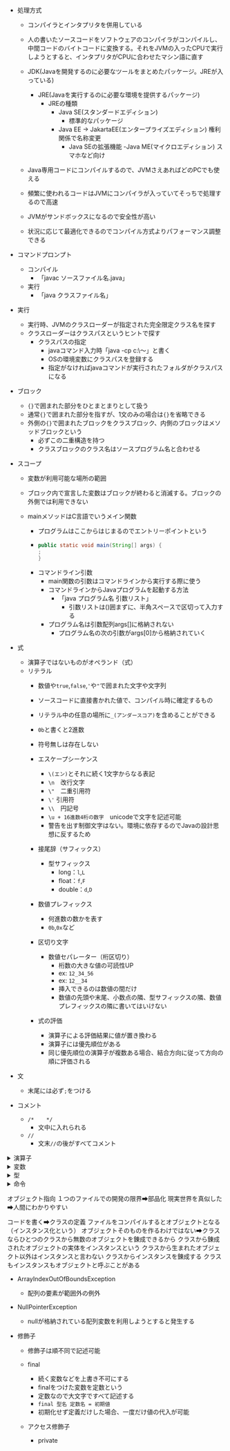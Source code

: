 
- 処理方式
  - コンパイラとインタプリタを併用している
  - 人の書いたソースコードをソフトウェアのコンパイラがコンパイルし、中間コードのバイトコードに変換する。それをJVMの入ったCPUで実行しようとすると、インタプリタがCPUに合わせたマシン語に直す
  - JDK(Javaを開発するのに必要なツールをまとめたパッケージ。JREが入っている)
    - JRE(Javaを実行するのに必要な環境を提供するパッケージ)
      - JREの種類
        - Java SE(スタンダードエディション)
          - 標準的なパッケージ
        - Java EE → JakartaEE(エンタープライズエディション) 権利関係で名称変更
          - Java SEの拡張機能
        -Java ME(マイクロエディション) スマホなど向け

  - Java専用コードにコンパイルするので、JVMさえあればどのPCでも使える
  - 頻繁に使われるコードはJVMにコンパイラが入っていてそっちで処理するので高速
  - JVMがサンドボックスになるので安全性が高い
  - 状況に応じて最適化できるのでコンパイル方式よりパフォーマンス調整できる

- コマンドプロンプト
  - コンパイル
    - 「javac ソースファイル名.java」
  - 実行
    - 「java クラスファイル名」

- 実行
  - 実行時、JVMのクラスローダーが指定された完全限定クラス名を探す
  - クラスローダーはクラスパスというヒントで探す
    - クラスパスの指定
      - javaコマンド入力時「java -cp c:\～」と書く
      - OSの環境変数にクラスパスを登録する
      - 指定がなければjavaコマンドが実行されたフォルダがクラスパスになる

- ブロック
  - `{}`で囲まれた部分をひとまとまりとして扱う
  - 通常`{}`で囲まれた部分を指すが、1文のみの場合は`{}`を省略できる
  - 外側の`{}`で囲まれたブロックをクラスブロック、内側のブロックはメソッドブロックという
    - 必ずこの二重構造を持つ
    - クラスブロックのクラス名はソースプログラム名と合わせる

- スコープ
  - 変数が利用可能な場所の範囲
  - ブロック内で宣言した変数はブロックが終わると消滅する。ブロックの外側では利用できない

  - mainメソッドはC言語でいうメイン関数
    - プログラムはここからはじまるのでエントリーポイントという
    - ```Java
      public static void main(String[] args) {
      ;
      }
      ```
    - コマンドライン引数
      - main関数の引数はコマンドラインから実行する際に使う
      - コマンドラインからJavaプログラムを起動する方法
        - 「java プログラム名 引数リスト」
          - 引数リストは()囲まずに、半角スペースで区切って入力する
      - プログラム名は引数配列args[]に格納されない
        - プログラム名の次の引数がargs[0]から格納されていく
        

- 式
  - 演算子ではないものがオペランド（式）
  - リテラル
    - 数値や`true`,`false`,`'`や`"`で囲まれた文字や文字列
    - ソースコードに直接書かれた値で、コンパイル時に確定するもの
    - リテラル中の任意の場所に`_(アンダースコア)`を含めることができる
    - `0b`と書くと2進数
    - 符号無しは存在しない

    - エスケープシーケンス
      - `\(エン)`とそれに続く1文字からなる表記
      - `\n`　改行文字
      - `\"`　二重引用符
      - `\'` 引用符
      - `\\`　円記号
      - `\u + 16進数4桁の数字`　unicodeで文字を記述可能
      - 警告を出す制御文字はない。環境に依存するのでJavaの設計思想に反するため

    - 接尾辞（サフィックス）
      - 型サフィックス
        - long：`l`,`L`
        - float：`f`,`F`
        - double：`d`,`D`
 
    - 数値プレフィックス
      - 何進数の数かを表す
      - `0b`,`0x`など
       
    - 区切り文字
      - 数値セパレーター（桁区切り）
        - 桁数の大きな値の可読性UP
        - ex: `12_34_56`
        - ex: `12__34`
        - 挿入できるのは数値の間だけ
        - 数値の先頭や末尾、小数点の隣、型サフィックスの隣、数値プレフィックスの隣に書いてはいけない

    - 式の評価
      - 演算子による評価結果に値が置き換わる
      - 演算子には優先順位がある
      - 同じ優先順位の演算子が複数ある場合、結合方向に従って方向の順に評価される

- 文
  - 末尾には必ず`;`をつける

- コメント
  - `/*    */`
    - 文中に入れられる
  - `//       `
    - 文末`//`の後がすべてコメント
   

<details>
<summary>演算子</summary>
  
- 算術演算子
   - 左右の数値オペランドを使って四則計算を行う演算子
     
| 演算子 | 機能 | 優先順位 | 評価の方向 | 評価の例 |
| ---- | ---- | ---- | ---- | ---- |
| + | 加算 | 5 | 左 → 右 | 3 + 5 →8 |
| - | 減算 | 5 | 左 → 右 | 10 - 3 → 7 |
| * | 乗算 | 4 | 左 → 右 | 3 * 2 → 6 |
| / | 除算 | 4 | 左 → 右 | 3.2 / 2 → 1.6  9 / 2 → 4 |
| % | 剰余 | 4 | 左 → 右 | 9 % 2 → 1 |

- 文字列結合演算子
    | コード | 結果 | 起きていること |
    |----|----|----|
    | "文字列" + 10 | 文字列10 | 10が文字列の末尾に連結され、10までの文字列になる |
    | 10 + 10 + "文字列" | 20文字列 | 先に10 + 10が計算され、文字列が連結される |
    | "文字列" + 10 + 'a' | 文字列10a | 文字列に10とaが順に連結されて全体が文字列になる |
    | "文字列" + 10 + 10 | 文字列1010 | 文字列に10と10が順に連結され全体が文字列になる |
    | "文字列" + (10 + 10) | 文字列20 | ()がついているので先に10 + 10が計算され、20が文字列に連結され全体が文字列になる |
    | 'a' + 10 + 10 | 117 | aの文字コードの数字が97で、一文字はint型の文字コードとなるので、97 + 10 + 10されてintの117が出力される |

- 代入演算子
   - `=`演算子
     - 右辺を左辺に代入
     - 優先順位 15
     - 左 ← 右 結合
     - `a = 10` → `a`(中身は10）

- 複合代入演算子
    | 演算子 | 機能 | 優先順位 | 結合 |
    |----|----|----|----|
    | += | 左辺と右辺を加算して左辺に代入 | 15 | 左 ← 右 |
    | -= | 左辺と右辺を減算して左辺に代入 | 15 | 左 ← 右 |
    | *= | 左辺と右辺を乗算して左辺に代入 | 15| 左 ← 右 |
    | /= | 左辺と右辺を除算して左辺に代入 | 15 | 左 ← 右 |
    | %= | 左辺と右辺を除算し、その余りを左辺に代入 | 15 | 左 ← 右 |
    | += | 左辺の後に右辺を連結して代入 | 15 | 左 ← 右 |

- インクリメント/デクリメント演算子
    | 演算子 | 機能 | 優先順位 | 結合 |
    |----|----|----|----|
    | ++ | 値を1増やす | 1 | 左 → 右 |
    | -- | 値を1減らす | 1 | 左 → 右 |
    
- 文字列結合演算子

- 関係演算子
  - `==`
    - 左辺と右辺が等しい
  - `!=`
    - 左辺と右辺が異なる
  - `>`
    - 左辺が右辺より大きい
  - `<`
    - 左辺が右辺より小さい
  - `>=`
    - 左辺が右辺より大きいか等しい
  - `<=`
    - 左辺が右辺より小さいか等しい

- 論理演算子
  - `&&`
    - 左辺と右辺両方の評価が`true`なら、`true`
  - `||`
    - 左辺か右辺どちらか一方でも`true`なら、`true`
  - `!` (否定演算子)
    - `!`に続く条件式に合っていなければ`true`

 - 短絡評価（ショートサーキット）
   - `&&`は左辺が`false`なら右辺の評価は行わない
   - `||`は左辺が`true`なら右辺の評価は行わない

 - 両辺を必ず評価する論理演算子
   - `&`, `|`
     `&`と`|`がそれぞれひとつずつであれば、短絡評価を行わず、両辺を評価する

- .（ドット）演算子
  - 「～の」という意味
  - クラスやオブジェクトのメンバ（メソッドなど）にアクセスする
    - ex: `CalcLogic.tasu();`
  - パッケージの指定
    - ex: `import java.util.Sccaner;`
    

</details>

<details>
<summary>変数</summary>
	
- 変数宣言
  - `型名 変数名;`
  - ex: `int a;`
  - 宣言時に代入して初期化が可能
    - `型名 変数名 = 値;`
  
- 変数名
  - 変数など自分で名前をつけるものに使える文字を識別子という
  - 1文字目
    - 小文字と大文字の英字、`_(アンダーバー)`、`$(ドル)`
  - 2文字目
    - 1文字目のものに加え、数字
  - 予約語は不可
  - Java8までは`_(アンダーバー)`のみの変数名が利用可能だったが現在は不可
  - 慣習的には、変数名の1文字目は小文字にする。ただし、複数の単語をつなげて変数名にする場合は2つ目以降の単語の先頭を大文字にする

  - 変数を初期化せずコンパイルするとエラーになる
  - フィールド変数は初期化しなくても`0`が入る

</details>

<details>
<summary>型</summary>
	
- 基本型(プリミティブ型)
  - 整数型
    - 整数型
      - int
        - 整数のデフォルトはint
        - 4バイト
  
      - short
        - 1バイト
        
      - long
        - 8バイト
        
      - byte
        - 1バイト
        
    - 小数型
      - double
        - 実数のデフォルトはdouble
          - 8バイト
          
      - float
        - 4バイト
        
    - 文字
      - char
      - `''`(シングルクォーテーション)で囲む
        - 1文字**2バイト**
        
    - 真偽値
      - boolean
        - `true`か`false`を返す
        - 処理系によるが1バイトが多い
        
- 参照型
  - null
    - 参照型変数に代入可能
    - どこも参照していない状態にする
    - `null`を代入してどこも参照していない状態にすることを「参照を切る」という
      

  - クラス型
    - クラスを定義すると、そのクラスから生まれたインスタンスを代入する変数の型が利用可能になる
    - ex: Heroクラスを定義すると、`Hero h;`として、Hero型変数hを定義できる
    - 変数hはHeroクラス内のメンバが利用可能になる

- 型変換
  - 小さい型から大きい型に変換する際は明示しなくても自動でやってくれる
  - 大きい型から小さい型に変換する際は明示しないとエラーになる
  - ex:
  ```java
     double a = 5.3;
     int b = a; // 「bの値は"5"にならない。エラーになる」
  ```
    - byte型とshort型の変数にint型を代入することは、実害のない範囲で例外的に認められている
       
  - キャスト演算子
    - 変数の前に(型名)を記述すると、`()`内の型に変換する
    - ex: :`int a = (int)3.2;`

  - 演算時の自動型変換
    - 異なる型で演算を行うと、意味的に大きな型に統一されてから演算される
    - byte < short < int < long < float < double

  - byteとshortの演算時強制型変換
    - 演算時も強制的にint型に変換される
    - byte型のb1とb2を足す場合`byte a = b1 + b2`ではなく`int a = b1 + b2`とする

  - 文字列を含む演算時の型変換
    - 片方のオペランドがString型なら、もう一方もString型に変換してから連結する

</details>

<details>
<summary>命令</summary>

- 命令実行の文
  - `呼び出す命令の名前(引数);`
  - `java.util.Scanner(System.in).nextInt()`
    - `java.util.` ➡ 「java.utilパッケージの」
    - `Scanner(Systm.in).` ➡ 「Scannerクラスの」
    - `nextInt()` ➡ 「nextIntメソッド」

<details>
<summary>API</summary>

- Application Programming Interface
- Javaの標準提供されるパッケージ群
- APIのパッケージ名は「java.」または「javax.（Jakartaに移管後はjakarta.）」からはじまる

<details>
<summary>java.baseモジュール</summary>

<details>
<summary>java.lang</summary>

- 基本のクラス群

- Strinig
  - String型もクラスだが、特別扱いされているため、`""`で囲むことでインスタンスを作成できる
  - 1文字("A")でも可

  - 文字列プール
    - `String s = "こんにちは"`と書くと、文字列プール（コンスタントプール）に保存される
    - 同じ文字列を使おうとすると、新しく作るのではなく、すでにある文字列を探して同じものを参照する

  - new演算子でStringクラスのインスタンスを作成
    `String s = new Sering("こんにちは");`
    - この場合、ヒープ領域に格納される
    - この場合に他の文字列を連結すると、最初に作られた"こんにちは"が"こんにちはJava"に書き換えられるのではなく、"こんにちは"というオブジェクトはメモリにあるまま、新たに"こんにちはJava"というオブジェクトがメモリに増えてしまう

  - テキストブロック
    - 改行の多い文字列で直感的に記述する方法
    - 2つの`"""`で囲まれた文字列を表記したままの文字列情報として解釈される
    - 開始の`"""`の後ろには文字列情報を書いてはならず、すぐに改行しなければならない
    - 2つの`"""`の空いたの各行のうち、最も左側に文字を記述した部分を複数行リテラルの左端と見なす
    - 2つの`"""`内の各行の左端までの空間と、後ろの`"""`の前の空間はスペースかタブかどちらかに統一すると実行結果が揃う

	
</details>

<details>
<summary>java.util</summary>

- 便利なクラス群
	
</details>

<details>
<summary>java.math</summary>

 - 数学に関するクラス群
   
</details>

<details>
<summary>java.net</summary>

- ネットワーク通信に関するクラス群
  
</details>

<details>
<summary>java.io</summary>

- データ処理するためのクラス群

- println
  画面に出力して改行
- print
  画面に出力（改行はしない）
  
</details>
	
- System.out.
  標準出力という意味


- キーボードからの入力を受け取る
  - `String str = new java.util.Scanner(System.in).nextLine();`
    - nextLine()は文字列
  - `int n = new java.util.Scanner(System.in).nextInt();`
    - nextInt()は整数
  - Scanner
    - やや遅い
    - 自動変換(nextInt()など)
    - 簡単な標準入力に
  - BufferedReader
    - 高速
    - 自動変換できない
    - Integer.parseInt()で自分で変換が必要
    - 大量のデータやファイル処理に向いている

- equals
  - 文字列を比較するにはこの関数がいる
  - `文字列型の変数.equals(比較相手の文字列)`

- Math.max()
  - `Math.max(引数1, 引数2)`
  - 引数2つを比較して大きい方を数値が返却される
    
- 文字列を数値に変換する
  - Integer.parseInt(str)
    - 整数に変換
  - Double.prseDouble(str)
    - 小数に変換
  - ```Java
       String c = "30";
	   System.out.println(Intrger.parseInt(c));
    ```
    - 上記コードも実現可能だが、Double型のcを再利用できないので、再利用したい場合は別で変数をとる
    ```Java
       String c = "30";
       int n = Interger.parseInt(age);
       System.out.println(n);
    ```

- Random()
  - Randomメソッドを呼び出す
    - ex: `int r = new java.util.Random().nextInt(90);`
      - 以下の書き方と同じ
      ex:

```java
   Random random = new Random();
   int r = random.nextInt(90)
```
		
    - MathクラスのRandomメソッドでも可能
	  - ex: `int r = (int)(Math.random()*90);`
      - double型しか返らない
    - `nextInt(90)`の場合、0～89が返る。
       1から90にしたい場合は`nextInt(90) + 1`にする
	   
</details>
</details>

<details>
<summary>制御構文</summary>

- 条件式
  - 条件式は、評価結果が`true`または`false`になるものでなければならない
  - 文字列の比較は`文字列型の変数.equals(比較相手の文字列)`で行う
  - 条件式内に`=`を使用するのは推奨されない

  - 論理演算子を用いた条件式
    - 2つ以上の条件を組み合わせられる
    - ex : `if (a > b && c == 5) {…`

- if文
  - ```Java
       boolean a = true;
       if (a == true) {
         /* 中略 */ ;
      　} else {
         /* 中略 */ ;
        }
    ```
  - if構文の種類
    - if-else構文
      - 通常の、`if`の条件式に当てはまれば`if`の中の文を、当てはまらなければ`else`の中の文を実行する
    - if構文
      - `if`の条件式に当てはまらなければ何もしない場合、`else`を省略できる
    - if-else if-else構文
      - `false`のとき更に別の条件で分岐させる

- (伝統的でない)switch文
  - 条件式には整数（byte, short, int）、String, char型が使用可能
  - 定数でも変数でもいい
  - ラベルには定数のみ使用可能。コードに直接書かれた文字列も使用可能
  - `switch`の直後の条件式は変数名を書く
  - `case`の直後には値を書き、その直後には`-> {処理内容}`を記述する
  - `default -> {処理内容}`の部分は条件に合致しないときの処理が不要な場合は省略可能
  - 値は複数設定できる
  - 値の`case`に`break`がなくても下の`case`に続くことはない
  - breakがあってもいい
  - ex :
  ```java
     int a = 1;
     switch (a) {
       case 1, 2 -> {
         System.out.println("x");
       }
       case 3 -> {
         System.out.println("y");
       }
       case 4, 5 -> {
         System.out.println("z");
       }
     }
  ```
  - 伝統的なswitch文
    - `case`の次の値の後に`:`をつける
    - `-> {}`は使わない
    - `case`内の文の最後に`break;`を置くとその`case`内の文の処理が終わるとswitch文を抜け出す
    - `break;`を置かなかった場合、下の`case`も続けて実行される
      - 複数の値を1つの`case`に設定するときは<br>
        `case 1, 2:`もしくは<br>
      ```Java
         case 1:
         case 2:
      ```
        と記述する
        
      - ex :
      ```Java
         int a = 1;
         switch (a) {
         　case 1, 2:
             System.out.println("x");
             break;
           case 3:
             System.out.println("y");
             break;
           case 4, 5:
             System.out.println("z");
         } 
      ```
  - switch式
    - 変数にswitch文全体を代入することで、変数を引用したとき、switch文の結果が変数に代入される
    - defaultは省略可能だが、変数に代入する際は必須
    - 伝統的なswitch文は使えない
    - ```Java
         String s = switch (a) {
           case 1 -> "w";
           case 2 -> "x";
           case 3 -> "y";
           default -> "z";
         };
         System.out.println("a");
      ```
      

| 種類           | 書き方                                              | 条件値                         | ラベル                      | 複数の値      | break            | default           |
|----------------|-----------------------------------------------------|-------------------------------|-----------------------------|---------------|------------------|-------------------|
| switch文       | `switch () { case 1 -> { ... } }`                   | byte, short, int, char, String, enum | 定数(変数でない文字列,finalつき,クラス定数,enumも可) | `case 1, 2 ->` | **なくても下のcaseは実行されない<br>あってもエラーにはならない** | `default -> { ... }`<br>**なくてもよい** |
| 伝統的switch文 | `switch () { case 1: ... break; }`                  | byte, short, int, char, String, enum | 定数(変数でない文字列,finalつき,クラス定数,enumも可) | `case 1, 2:`   | **ないと下のcaseも実行される** | `default:` または `default :`<br>**なくてもよい** |
| switch式       | `String a = switch () { case 1 -> "..."; ... }`     | byte, short, int, char, String, enum | 定数(変数でない文字列,finalつき,クラス定数,enumも可) | `case 1, 2 ->` | **使用不可**         | **必ずいる**<br>**(enumの値を網羅しているときのみ不要)** |

      
- while文
  - `while ()`の`()`内の条件式が`true`の間、直後の`{}`で囲まれたブロック部分を繰り返し実行する
  - ```Java
       boolean a = true;
       while (a == true) {
         /* 中略 */ ;
       }
    ```

- do-while文
  - 最初に一度は必ず実行する
  - ex :
  ```Java
     do {
       a--;
     } while (a < 5);
  ```

- for文
  - 決まった回数だけ繰り返す
  - 必ずしも繰り返し条件や繰り返し時処理に利用した変数を、繰り返し条件でも使わなければならないわけではない
  - 繰り返し条件式内の各文は省略可能
      - ex: `for (;;)`
  - ex :
  ```Java
     for (int i = 0; i < 10; i++) {
       System.out.println("ABC");
     }
  ```

- 制御構造のネスト（入れ子）
  - ```Java
       for (int i = 1; i < 10; i++) {
	     for (int j = 1;  j < 10; j++) {
    ```

- 繰り返しの中断
  - break文
  - continue文
    
</details>

<details>
<summary>配列</summary>

- 配列は参照渡しなので、同じ実体を共有する

- 配列の宣言
  - `型名[] 変数名`

- 要素の作成と代入
  - `配列変数名 = new 型名[要素数];`
  - ex: `a = new int[5];`

- 配列の宣言と要素の作成を同時に行う
  - `型名[] 配列変数名 = new 型名[要素数];`
  - ex: `int[] a = new int[5];`

- 配列の作成と初期化
  - `型名[] 配列変数名 = new 型名[] {値1, 値2...};`または
  - ex: `int[] a = new int[] {10, 20...};`
  - `型名[] 配列変数名 = {値1, 値2...};`でも可
  - ex: `int[] a = {10, 20...};`

- 配列のメモリ
  - 配列変数と要素はメモリ上の別の場所に格納される。配列変数には先頭要素のアドレスが代入される

- 参照
  - 配列変数名を記述すると「この配列の実体のアドレスは○○です」と返す
  - メモリ上のアドレスを代入する変数を参照型という
  - array[n]としたとき、配列arrayからarray[0]のアドレスを見つけ、そこからn個後ろの区画を読み書きする

- 配列の代入
  - 別の配列に配列を代入すると同じ配列を参照するので、片方を変更するともう片方も変わる

- 配列を別の配列にコピーする
  - Arrays.copyOf()
    `型名[] コピー先配列名 = Arrays.copyOf(コピー元配列名, コピーしたい要素数);`
    `int[] copied = Arrays.copyOf(original, original.length);`
    - 要素数を増やすことも可能。その場合、追加分の要素番号の値はデフォルト値になる
  - System.arraycopy()
    - 同じサイズでしかコピーできない
    - コピー範囲を細かく指定可能
    - `System.arraycopy(コピー元配列名, コピー元のコピー開始位置要素番号, コピー先配列名, コピー先のコピー開始位置要素番号, 長さ)`
        ```Java
           int[] original = {10, 20, 30, 40, 50};
           int[] copied = new int[3];
           System.arraycopy(original, 1, copied, 0, 3);
           // コピー先配列出力 20, 30, 40
        ```
    - Arrays.copyOf()より高速

- ガベージコレクション
  - 自動的にどの変数からも参照されなくなったメモリを片付けてくれる仕組み
  - 対象はヒープ領域（動的なメモリ管理を行う場所）
    
- 配列の長さを調べる
  - `配列変数名. length`
    
- 拡張for文
  - 配列の要素を順番に参照する
  - ```Java
       for (型名 任意の変数名 : 配列変数名) {
         ;
       }
    ```
  - ex:
  ```Java
     for (int value : scores) {
       ;
     }
  ```

- 多次元配列
  - 2次元配列の宣言
    - `型名[][]配列変数名 = new 型名[外側の配列の要素数][内側の配列の要素数];`
  - 三次元配列の宣言と要素の代入
  ```java
     int[][][] array = new int[2][][];
     array[0] = new int[3][];           // 0番目のブロックに3行			
     array[0][0] = new int[4];          // 0行目に4列			
     array[0][1] = new int[2];          // 1行目に2列			
     array[0][2] = new int[5];          // 2行目に5列			
			
     array[1] = new int[2][];           // 1番目のブロックに2行			
     array[1][0] = new int[1];          // 0行目に1列			
     array[1][1] = new int[3];          // 1行目に3列			
  ```

  - 多次元配列は[]をどこにつけてもよい
    - `int array[][][];`
    - `int array[][][];`
    - `int[] array[][];`

    - `int[][][] i = {{{1, 2, 3}, {4, 5, 6}, {7, 8, 9}}};`
    - `int[] j[][] = {{{10, 20, 30}, {40, 50, 60}, {70, 80, 90}}};`

  - 一番外側以外の配列の要素数は後から代入可能
    ```java
       int[][] array = new int[2][];
       array[0] = new int[2];
       array[1] = new int[3];
    ```
    
  - 2次元配列の要素の利用
    - `配列変数名[外側の配列の要素番号][内側の配列の要素番号]`

  - ジャグ配列
    - 内側の配列の要素数が一律でない配列
  ```java
     int[][] array = new int[3][];
     array[0] = new int[2];
     array[1] = new int[3];
     array[2] = new int[4];
  ```
  
</details>

<details>
<summary>メソッド</summary>

- 各メソッドの順序は自由。必ずmainメソッドから開始し、mainメソッドの上に他のメソッドが書かれていても、下に書かれていてもどちらでもmainメソッド内で呼び出されていれば問題ない

- メソッドの定義
  - ```Java
       public static void メソッド名() {
         ;
       }
    ```

- メソッドの呼び出し
  - `メソッド名()`

- return文
  - メソッド内でreturn文を記述するとそこでメソッドは終了するので、その後ろの処理は行われない
    
  - メソッドの戻り値
  - 戻り値は一つのみ
    - 引数なしで戻り値のあるメソッド
      - ```Java
           ～double getAvg() {
             double avg = score /20;
             return avg;
           }

           ～main() {
             double num = h1.getAvg();～
           ```
- オーバーロード（多重定義）
  - 同じ名前のメソッドを定義すること
  - 引数の型が異なるか、引数の数が異なる場合、同じ名前のメソッドを作れる
  - 引数は同じで、戻り値の型だけ異なるものは定義できない
  - シグネチャ
    - メソッド宣言に記述するメソッド名、引数の個数、型、並び順の情報（戻り値の型は含まない）

  - コンストラクタ
    - クラスのインスタンスが生成された直後に自動的に実行される
    - クラス名と完全に同じ名前にしないといけない
      - `public クラス名と同じ名前()`
    - 戻り値はなし、`void`も書かない
    - 引数を渡すことはできる
      - Mainメソッドでインスタンスを生成する際`クラス名 インスタンス変数名 = new クラス名(実引数1, 実引数2...);`とする
    - 原則、コンストラクタは初期化させる処理のみ書く
      
    - デフォルトコンストラクタ
      - クラスに一つもコンストラクタが定義されていないとき自動的にコンパイル時に追加される
      - 引数なし、処理内容なし
      - クラスは必ずインスタンス化の際、何らかのコンストラクタを実行すると決まっている
      - そのため、すべてのクラスは最低でも一つ以上のコンストラクタを持っていないといけない
      - 一つもコンストラクタが定義されていないときのみデフォルトコンストラクタが追加されるので、コンストラクタを何か定義すると、デフォルトコンストラクタは追加されなくなる
      - そのため、引数を持つコンストラクタのみを定義すると、引数なしでインスタンスを生成することができなくなってしまう
        
    - コンストラクタもオーバーロードができる
      - 二つ以上のコンストラクタを作成すると、シグネチャに一致するコンストラクタが一つだけ動作する

    - ほかのコンストラクタを呼び出す
      - `this(引数);`
      - コンストラクタの先頭に書くこと
      - mainメソッドでの指示のシグネチャと一致するコンストラクタに飛んだあと、そのコンストラクタに`this(引数)`とある場合は、その引数を持って、シグネチャに当てはまるほかのコンストラクタを探し、呼び出される

  - mainメソッド
    - 引数を渡さなくても、要素数0の配列がつくられる
    - `args.lengs`と記述すると0が返ってくる
    - 要素数0なので配列には何も入っていない。args[0]は0ではない。nullでもない。ArrayIndexOutOfBoundsExceptionがスローされる

</details>

<details>
<summary>クラス</summary>

- コードを書く➡クラスの定義
- ファイルをコンパイルするとオブジェクトとなる（インスタンス化という）
- オブジェクトそのものを作るわけではない➡クラスならひとつのクラスから無数のオブジェクトを錬成できるから
- クラスから錬成されたオブジェクトの実体をインスタンスという
  - クラスから生まれたオブジェクト以外はインスタンスと言わない
  - クラスからインスタンスを錬成する
- クラスもインスタンスもオブジェクトと呼ぶことがある

- クラス図
  - クラス名、属性（フィールド）、操作（メソッド）を一覧にする書き方
  - UMLで定められている図

- メンバ
  - フィールドとメソッドのこと

- フィールド
  - なんの属性を持っているか
  - クラスブロック内に宣言された変数
  - フィールドに宣言された変数は`0`で初期化される

  - フィールドへの値の代入
    - `インスタンス変数名.フィールド名 = 値;`
    - ex: `h.hp = 100;`
  - 定数フィールド
    - フィールド宣言の先頭に`final`をつけると値を書き替えられない定数フィールドとなる
    - 定数フィールドのすべて大文字が推奨される

  - has-aの関係
    - あるクラスが別のクラスをフィールドとして利用している関係


  
</details>

- インスタンス
  - 宣言
    - `クラス型名 変数名;`
    - ex: `Hero h1;`
  - インスタンスを生成して代入
    - `変数名 = new クラス型名();`
    - ex: `h1 = new Hero();`
  - インスタンスはnew演算子を使った数だけしか錬成されない
    - `Hero h2`として`h2 = h1`としても、h1を別のところから参照できる変数が増えただけで、Heroクラスのインスタンス自体はh1の一個のみである
  - 同じクラスから生まれても、異なるインスタンス
  - 同じパッケージの、別のソースファイルのクラスはクラス名のみで呼び出せる


- UML
  - 統一モデリング言語
  - オブジェクト指向の設計に使用する図の書き方の統一規格

- パッケージ
  - クラスを分類する仕組み
  - クラスをパッケージに所属させる
    - `package 所属させたいパッケージ名;`
    - これをソースコードの先頭に記述する
  - パッケージ名は一般的に小文字にする。ドットで区切ったパッケージ名も多く使われる
  - パッケージ内に階層関係はない
  - どのパッケージにも属していないクラスを「デフォルトパッケージ」「無名パッケージ」という
    - デフォルトパッケージ以外のパッケージからは参照できない
    - コンパイルエラーになる
  - 完全限定クラス名
    - パッケージに入れたクラスは、パッケージ名も書かないと指定できなくなる
    - パッケージ名を先頭につけた完全なクラス名のことを完全限定クラス名、完全修飾クラス名、略してFQCNという
    - 同じパッケージ内で他のクラスを呼び出す際は、クラス名のみでいいが、完全限定クラス名を使用してもエラーにはならない
    - `パッケージ名.クラス名`
  - インポート
    - 一度クラスやパッケージをインポートすればそのコード内で長い入力をせずに済む
    - `import パッケージ名.*;`
      - パッケージ内のすべてのクラスをインポートする
    - `import パッケージ名.クラス名;`
      - クラスをインポートする
  - 名前空間
    - パッケージが異なれば同じクラス名を使ってよい

- JARファイル
  - 複数のクラスファイルをひとつにまとめるファイル形式
  - ZIPファイルのようなアーカイブファイル

- this.
  - 「自分自身のインスタンスの」という意味
  - クラスから作られたクラスの実体、インスタンスのみを指せる

- 文字列の初期化
  - null

- 文字列の要素数の取得
  - `文字列変数名.length()`
  

</details>

オブジェクト指向
１つのファイルでの開発の限界➡部品化
現実世界を真似した➡人間にわかりやすい

コードを書く➡クラスの定義
ファイルをコンパイルするとオブジェクトとなる（インスタンス化という）
オブジェクトそのものを作るわけではない➡クラスならひとつのクラスから無数のオブジェクトを錬成できるから
クラスから錬成されたオブジェクトの実体をインスタンスという
クラスから生まれたオブジェクト以外はインスタンスと言わない
クラスからインスタンスを錬成する
クラスもインスタンスもオブジェクトと呼ぶことがある

- ArrayIndexOutOfBoundsException
  - 配列の要素が範囲外の例外

- NullPointerException
  - nullが格納されている配列変数を利用しようとすると発生する

- 修飾子
  - 修飾子は順不同で記述可能
  - final
    - 続く変数などを上書き不可にする
    - finalをつけた変数を定数という
    - 定数なので大文字ですべて記述する
    - `final 型名 定数名 = 初期値`
    -  初期化せず定義だけした場合、一度だけ値の代入が可能

  - アクセス修飾子
    - private

